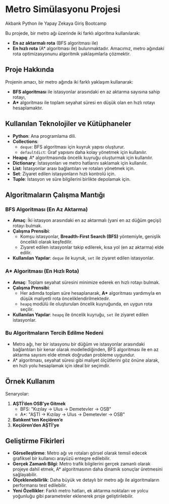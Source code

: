 # Metro Simülasyonu Projesi
Akbank Python ile Yapay Zekaya Giriş Bootcamp

Bu projede, bir metro ağı üzerinde iki farklı algoritma kullanılarak:
- **En az aktarmalı rota** (BFS algoritması ile)
- **En hızlı rota** (A* algoritması ile)
bulunmaktadır. Amacımız, metro ağındaki rota optimizasyonunu algoritmik yaklaşımlarla çözmektir.

## Proje Hakkında
Projenin amacı, bir metro ağında iki farklı yaklaşım kullanarak:
- **BFS algoritması** ile istasyonlar arasındaki en az aktarma sayısına sahip rotayı,
- **A\*** algoritması ile toplam seyahat süresi en düşük olan en hızlı rotayı
hesaplamaktır.

## Kullanılan Teknolojiler ve Kütüphaneler
- **Python**: Ana programlama dili.
- **Collections**:
  - `deque`: BFS algoritması için kuyruk yapısı oluşturur.
  - `defaultdict`: Graf yapısını daha kolay yönetmek için kullanılır.
- **Heapq**: A* algoritmasında öncelik kuyruğu oluşturmak için kullanılır.
- **Dictionary**: İstasyonları ve metro hatlarını saklamak için kullanılır.
- **List**: İstasyonlar arası bağlantıları ve rotaları yönetmek için.
- **Set**: Ziyaret edilen istasyonların hızlı kontrolü için.
- **Tuple**: İstasyon ve süre bilgilerini birlikte depolamak için.

## Algoritmaların Çalışma Mantığı

### BFS Algoritması (En Az Aktarma)
- **Amaç**: İki istasyon arasındaki en az aktarmalı (yani en az düğüm geçişi) rotayı bulmak.
- **Çalışma Prensibi**:
  - Komşu istasyonlar, **Breadth-First Search (BFS)** yöntemiyle, genişlik öncelikli olarak keşfedilir.
  - Ziyaret edilen istasyonlar takip edilerek, kısa yol (en az aktarma) elde edilir.
- **Kullanılan Yapılar**: `deque` ile kuyruk, `set` ile ziyaret edilen istasyonlar.

### A* Algoritması (En Hızlı Rota)
- **Amaç**: Toplam seyahat süresini minimize ederek en hızlı rotayı bulmak.
- **Çalışma Prensibi**:
  - Her adımda toplam süre hesaplanarak, **A\*** algoritması yardımıyla en düşük maliyetli rota önceliklendirilmektedir.
  - `heapq` modülü ile oluşturulan öncelik kuyruğunda, en uygun rota seçilir.
- **Kullanılan Yapılar**: `heapq` ile öncelik kuyruğu, `set` ile ziyaret edilen istasyonlar.

### Bu Algoritmaların Tercih Edilme Nedeni
- Metro ağı, her bir istasyonu bir düğüm ve istasyonlar arasındaki bağlantıları bir kenar olarak modellediğinden, BFS algoritması ile en az aktarma sayısını elde etmek doğrudan probleme uygundur.
- A* algoritması, seyahat süresi gibi maliyet ölçütlerini göz önüne alarak, en hızlı yolu hesaplamak için ideal bir seçimdir.

## Örnek Kullanım
Senaryolar:
1. **AŞTİ’den OSB’ye Gitmek**
   - BFS: "Kızılay -> Ulus -> Demetevler -> OSB"
   - A*: "AŞTİ -> Kızılay -> Ulus -> Demetevler -> OSB"
2. **Batıkent’ten Keçiören’e**
3. **Keçiören’den AŞTİ’ye**

## Geliştirme Fikirleri
- **Görselleştirme**: Metro ağı ve rotaları görsel olarak temsil edecek grafiksel bir kullanıcı arayüzü entegre edilebilir.
- **Gerçek Zamanlı Bilgi**: Metro trafik bilgilerini gerçek zamanlı olarak projeye dahil etmek, A* algoritmasının daha dinamik sonuçlar üretmesini sağlayabilir.
- **Ölçeklenebilirlik**: Daha büyük ve detaylı bir metro ağı ile algoritmaların performansı test edilebilir.
- **Yeni Özellikler**: Farklı metro hatları, ek aktarma noktaları ve yolcu yoğunluğu gibi parametreler eklenerek proje geliştirilebilir.
